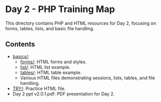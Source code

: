 # Day 2 - PHP Training Map

This directory contains PHP and HTML resources for Day 2, focusing on forms, tables, lists, and basic file handling.

## Contents

- [basics/](./basics/):
  - [forms/](./basics/forms/): HTML forms and styles.
  - [list/](./basics/list/): HTML list example.
  - [tables/](./basics/tables/): HTML table example.
  - Various HTML files demonstrating sessions, lists, tables, and file handling.
- [TRY/](./TRY/): Practice HTML file.
- Day 2 ppt v2.0.1.pdf: PDF presentation for Day 2. 
